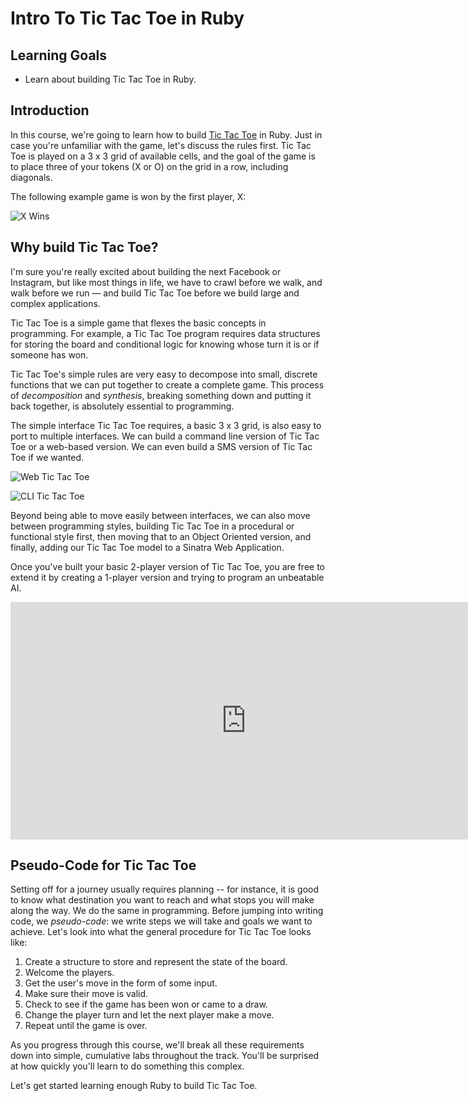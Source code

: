 # Intro To Tic Tac Toe in Ruby

## Learning Goals

- Learn about building Tic Tac Toe in Ruby.

## Introduction

In this course, we're going to learn how to build [Tic Tac
Toe](https://en.wikipedia.org/wiki/Tic-tac-toe) in Ruby. Just in case you're
unfamiliar with the game, let's discuss the rules first. Tic Tac Toe is played
on a 3 x 3 grid of available cells, and the goal of the game is to place three
of your tokens (X or O) on the grid in a row, including diagonals.

The following example game is won by the first player, X:

![X Wins](https://upload.wikimedia.org/wikipedia/commons/thumb/1/1b/Tic-tac-toe-game-1.svg/958px-Tic-tac-toe-game-1.svg.png)

## Why build Tic Tac Toe?

I'm sure you're really excited about building the next Facebook or Instagram,
but like most things in life, we have to crawl before we walk, and walk before
we run — and build Tic Tac Toe before we build large and complex applications.

Tic Tac Toe is a simple game that flexes the basic concepts in programming. For
example, a Tic Tac Toe program requires data structures for storing the board
and conditional logic for knowing whose turn it is or if someone has won.

Tic Tac Toe's simple rules are very easy to decompose into small, discrete
functions that we can put together to create a complete game. This process of
*decomposition* and *synthesis*, breaking something down and putting it back
together, is absolutely essential to programming.

The simple interface Tic Tac Toe requires, a basic 3 x 3 grid, is also easy to
port to multiple interfaces. We can build a command line version of Tic Tac Toe
or a web-based version. We can even build a SMS version of Tic Tac Toe if we
wanted.

![Web Tic Tac Toe](https://dl.dropboxusercontent.com/s/q3yyuquszgh5g4y/2015-09-29%20at%2010.45%20AM.png)

![CLI Tic Tac Toe](https://dl.dropboxusercontent.com/s/71iskdi76syyqhb/2015-09-29%20at%2010.46%20AM.png)

Beyond being able to move easily between interfaces, we can also move between
programming styles, building Tic Tac Toe in a procedural or functional style
first, then moving that to an Object Oriented version, and finally, adding our
Tic Tac Toe model to a Sinatra Web Application.

Once you've built your basic 2-player version of Tic Tac Toe, you are free to
extend it by creating a 1-player version and trying to program an unbeatable AI.

<iframe width="753" height="380" src="https://www.youtube.com/embed/NHWjlCaIrQo?rel=0&amp;showinfo=0" frameborder="0" allowfullscreen></iframe>

## Pseudo-Code for Tic Tac Toe

Setting off for a journey usually requires planning -- for instance, it is good
to know what destination you want to reach and what stops you will make along
the way. We do the same in programming. Before jumping into writing code, we
*pseudo-code*: we write steps we will take and goals we want to achieve. Let's
look into what the general procedure for Tic Tac Toe looks like:

1. Create a structure to store and represent the state of the board.
2. Welcome the players.
3. Get the user's move in the form of some input.
4. Make sure their move is valid.
5. Check to see if the game has been won or came to a draw.
6. Change the player turn and let the next player make a move.
7. Repeat until the game is over.

As you progress through this course, we'll break all these requirements down
into simple, cumulative labs throughout the track. You'll be surprised at how
quickly you'll learn to do something this complex.

Let's get started learning enough Ruby to build Tic Tac Toe.
